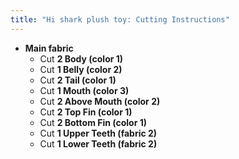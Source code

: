 ```yaml
---
title: "Hi shark plush toy: Cutting Instructions"
---
```


- **Main fabric**
  - Cut **2 Body (color 1)**
  - Cut **1 Belly (color 2)**
  - Cut **2 Tail (color 1)**
  - Cut **1 Mouth (color 3)**
  - Cut **2 Above Mouth (color 2)**
  - Cut **2 Top Fin (color 1)**
  - Cut **2 Bottom Fin (color 1)**
  - Cut **1 Upper Teeth (fabric 2)**
  - Cut **1 Lower Teeth (fabric 2)**
